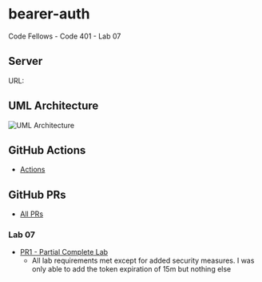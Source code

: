 # bearer-auth
Code Fellows - Code 401 - Lab 07

## Server
URL: 

## UML Architecture

![UML Architecture](./UML-diagram.JPG)

## GitHub Actions

- [Actions](https://github.com/KMArtwork/bearer-auth/actions)

## GitHub PRs

- [All PRs](https://github.com/KMArtwork/bearer-auth/pulls)

### Lab 07

- [PR1 - Partial Complete Lab](https://github.com/KMArtwork/bearer-auth/pull/1)
  - All lab requirements met except for added security measures. I was only able to add the token expiration of 15m but nothing else